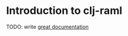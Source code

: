 # Introduction to clj-raml

TODO: write [great documentation](http://jacobian.org/writing/what-to-write/)
